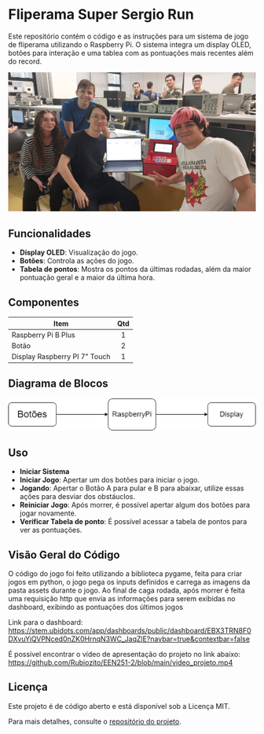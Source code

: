 # Fliperama Super Sergio Run

Este repositório contém o código e as instruções para um sistema de jogo de fliperama utilizando o Raspberry Pi. O sistema integra um display OLED, botões para interação e uma tablea com as pontuações mais recentes além do record.

![Grupo](https://github.com/Rubiozito/EEN251-2/blob/main/foto_grupo.jpeg?raw=true)

## Funcionalidades

- **Display OLED**: Visualização do jogo.
- **Botões**: Controla as ações do jogo.
- **Tabela de pontos**: Mostra os pontos da últimas rodadas, além da maior pontuação geral e a maior da última hora.

## Componentes

| Item                          | Qtd |
| ----------------------------- | :-: |
| Raspberry Pi B Plus           |  1  |
| Botão                         |  2  |
| Display Raspberry PI 7" Touch |  1  |

## Diagrama de Blocos

![Diagrama de blocos](https://github.com/Rubiozito/EEN251-2/blob/main/diagrama.png?raw=true)

## Uso

- **Iniciar Sistema**
- **Iniciar Jogo**: Apertar um dos botões para iniciar o jogo.
- **Jogando**: Apertar o Botão A para pular e B para abaixar, utilize essas ações para desviar dos obstáuclos.
- **Reiniciar Jogo**: Após morrer, é possível apertar algum dos botões para jogar novamente.
- **Verificar Tabela de ponto**: É possível acessar a tabela de pontos para ver as pontuações.

## Visão Geral do Código

O código do jogo foi feito utilizando a biblioteca pygame, feita para criar jogos em python, o jogo pega os inputs definidos e carrega as imagens da pasta assets durante o jogo.
Ao final de caga rodada, após morrer é feita uma requisição http que envia as informações para serem exibidas no dashboard, exibindo as pontuações dos últimos jogos

Link para o dashboard:
https://stem.ubidots.com/app/dashboards/public/dashboard/EBX3TRN8F0DXvuYiQVPNced0nZK0HrnqN3WC_JaqZlE?navbar=true&contextbar=false

É possível encontrar o vídeo de apresentação do projeto no link abaixo:
https://github.com/Rubiozito/EEN251-2/blob/main/video_projeto.mp4

## Licença

Este projeto é de código aberto e está disponível sob a Licença MIT.

Para mais detalhes, consulte o [repositório do projeto](https://github.com/Rubiozito/EEN251-2).
